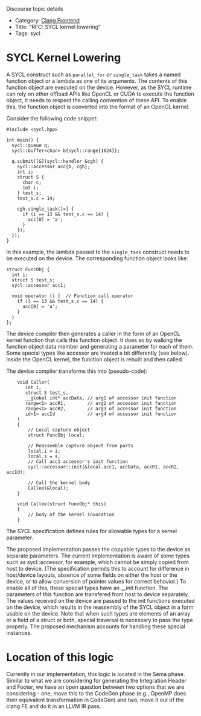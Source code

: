 Discourse topic details

- Category: [Clang Frontend](https://discourse.llvm.org/c/clang/6)
- Title: "RFC: SYCL kernel lowering"
- Tags: sycl

# SYCL Kernel Lowering

A SYCL construct such as `parallel_for` or `single_task` takes a named function object or a lambda as one of its arguments.   The contents of this function object are executed on the device.   However, as the SYCL runtime can rely on other offload APIs like OpenCL or CUDA to execute the function object, it needs to respect the calling convention of these API.  To enable this, the function object is converted into the format of an OpenCL kernel.

Consider the following code snippet:

```
#include <sycl.hpp>

int main() {
  sycl::queue q;
  sycl::buffer<char> b{sycl::range{1024}};

  q.submit([&](sycl::handler &cgh) {
    sycl::accessor acc{b, cgh};
    int i;
    struct S {
      char c;
      int i;
    } test_s;
    test_s.c = 14;

    cgh.single_task([=] {
      if (i == 13 && test_s.c == 14) {
        acc[0] = 'a';
      }
    });
  });
}
```

In this example, the lambda passed to the `single_task` construct needs to be executed on the device.  The corresponding function object looks like:

```
struct FuncObj {
  int i;
  struct S test_s;
  sycl::accessor acc1;

  void operator () {  // Function call operator
    if (i == 13 && test_s.c == 14) {
      acc[0] = 'a';
    }
  }
};
```

The device compiler then generates a caller in the form of an OpenCL kernel function that calls this function object.  It does so by walking the function object data member and generating a parameter for each of them.  Some special types like accessor are treated a bit differently (see below).  Inside the OpenCL kernel, the function object is rebuilt and then called.

The device compiler transforms this into (pseudo-code):

```
    void Caller(
       int i,
       struct S test_s,
       __global int* accData, // arg1 of accessor init function
       range<1> accR1,        // arg2 of accessor init function
       range<1> accR2,        // arg3 of accessor init function
       id<1> accId            // arg4 of accessor init function
    )
    {
        // Local capture object
        struct FuncObj local;

        // Reassemble capture object from parts
        local.i = i;
        local.s = s;
        // Call acc1 accessor's init function
        sycl::accessor::init(&local.acc1, accData, accR1, accR2, accId);

        // Call the kernel body
        Callee(&local);
    }

    void Callee(struct FuncObj* this)
    {
        // body of the kernel invocation
    }
```

The SYCL specification defines rules for allowable types for a kernel parameter.

The proposed implementation passes the copyable types to the device as separate parameters.  The current implementation is aware of some types such as sycl::accessor, for example, which cannot be simply copied from host to device.  (The specification permits this to account for difference in host/device layouts, absence of some fields on either the host or the device, or to allow conversion of pointer values for correct behavior.)  To enable all of this, these special types have an __init function.  The parameters of this function are transfered from host to device separately.  The values received on the device are passed to the init functions executed on the device, which results in the reassembly of the SYCL object in a form usable on the device.  Note that when such types are elements of an array or a field of a struct or both, special traversal is necessary to pass the type properly.  The proposed mechanism accounts for handling these special instances.

# Location of this logic

Currently in our implementation, this logic is located in the Sema phase.  Similar to what we are considering for generating the Integration Header and Footer, we have an open question between two options that we are considering - one, move this to the CodeGen phase (e.g., OpenMP does their equivalent transformation in CodeGen) and two, move it out of the clang FE and do it in an LLVM IR pass.
